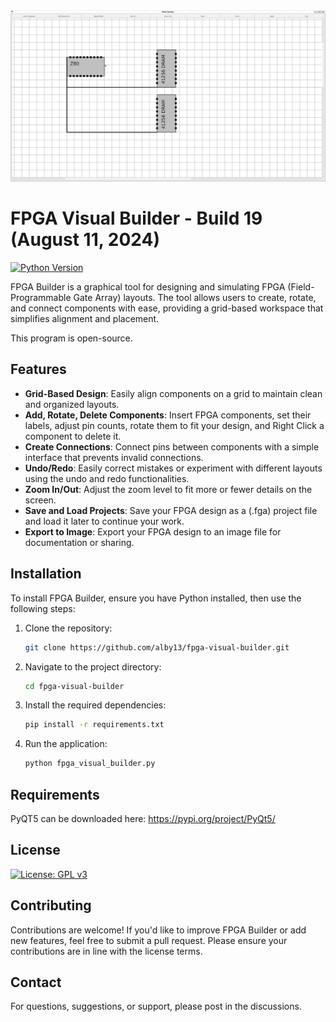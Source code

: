 <img src="screenshot.png">

# FPGA Visual Builder - Build 19 (August 11, 2024)
[![Python Version](https://img.shields.io/badge/python-3.10%2B-blue)](https://www.python.org/downloads/)

FPGA Builder is a graphical tool for designing and simulating FPGA (Field-Programmable Gate Array) layouts. The tool allows users to create, rotate, and connect components with ease, providing a grid-based workspace that simplifies alignment and placement. 

This program is open-source.

## Features

- **Grid-Based Design**: Easily align components on a grid to maintain clean and organized layouts.
- **Add, Rotate, Delete Components**: Insert FPGA components, set their labels, adjust pin counts, rotate them to fit your design, and Right Click a component to delete it.
- **Create Connections**: Connect pins between components with a simple interface that prevents invalid connections.
- **Undo/Redo**: Easily correct mistakes or experiment with different layouts using the undo and redo functionalities.
- **Zoom In/Out**: Adjust the zoom level to fit more or fewer details on the screen.
- **Save and Load Projects**: Save your FPGA design as a (.fga) project file and load it later to continue your work.
- **Export to Image**: Export your FPGA design to an image file for documentation or sharing.

## Installation

To install FPGA Builder, ensure you have Python installed, then use the following steps:

1. Clone the repository:
    ```bash
    git clone https://github.com/alby13/fpga-visual-builder.git
    ```
2. Navigate to the project directory:
    ```bash
    cd fpga-visual-builder
    ```
3. Install the required dependencies:
    ```bash
    pip install -r requirements.txt
    ```
4. Run the application:
    ```bash
    python fpga_visual_builder.py
    ```

## Requirements

PyQT5 can be downloaded here: https://pypi.org/project/PyQt5/

## License

[![License: GPL v3](https://img.shields.io/badge/License-GPLv3-blue.svg)](https://www.gnu.org/licenses/gpl-3.0)

## Contributing

Contributions are welcome! If you'd like to improve FPGA Builder or add new features, feel free to submit a pull request. Please ensure your contributions are in line with the license terms.

## Contact

For questions, suggestions, or support, please post in the discussions.

